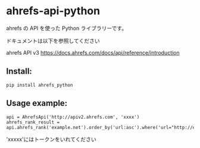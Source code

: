 # ahrefs-api-python

ahrefs の API を使った Python ライブラリーです。

ドキュメントは以下を参照してください

ahrefs API v3
https://docs.ahrefs.com/docs/api/reference/introduction

## Install:

```
pip install ahrefs_python
```

## Usage example:

```
api = AhrefsApi('http://apiv2.ahrefs.com', 'xxxx')
ahrefs_rank_result = api.ahrefs_rank('example.net').order_by('url:asc').where('url="http://example.net/"').get()
```

'xxxxx'にはトークンをいれてください
